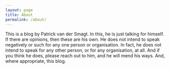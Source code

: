 ```yaml
---
layout: page
title: About
permalink: /about/
---
```


This is a blog by Patrick van der Smagt.  In this, he is just talking for himself.  If there are opinions, then these are his own.  He does not intend to speak negatively or such for any one person or organisation.  In fact, he does not intend to speak for any other person, or for any organisation, at all.  And if you think he does, please reach out to him, and he will mend his ways.  And, where appropriate, this blog.

